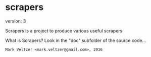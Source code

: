 scrapers
========

version: 3

Scrapers is a project to produce various useful scrapers

What is Scrapers?
Look in the "doc" subfolder of the source code...

	Mark Veltzer <mark.veltzer@gmail.com>, 2016
